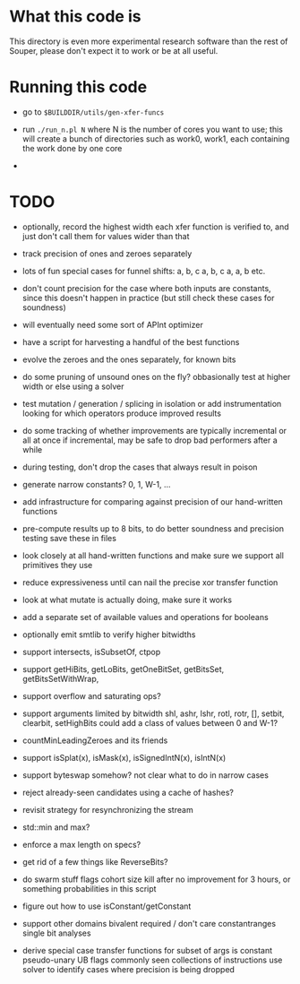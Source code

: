 # What this code is

This directory is even more experimental research software than the
rest of Souper, please don't expect it to work or be at all useful.

# Running this code

- go to `$BUILDDIR/utils/gen-xfer-funcs`

- run `./run_n.pl N` where N is the number of cores you want to use;
  this will create a bunch of directories such as work0, work1, each
  containing the work done by one core

- 

# TODO

- optionally, record the highest width each xfer function is verified
  to, and just don't call them for values wider than that

- track precision of ones and zeroes separately

- lots of fun special cases for funnel shifts:
  a, b, c
  a, b, c
  a, a, b
  etc.

- don't count precision for the case where both inputs are
constants, since this doesn't happen in practice (but still check
these cases for soundness)

- will eventually need some sort of APInt optimizer

- have a script for harvesting a handful of the best functions

- evolve the zeroes and the ones separately, for known bits

- do some pruning of unsound ones on the fly?
  obbasionally test at higher width or else using a solver

- test mutation / generation / splicing in isolation
  or add instrumentation looking for which operators produce improved results

- do some tracking of whether improvements are typically incremental or all at once
  if incremental, may be safe to drop bad performers after a while

- during testing, don't drop the cases that always result in poison

- generate narrow constants? 0, 1, W-1, ...

- add infrastructure for comparing against precision of our hand-written functions

- pre-compute results up to 8 bits, to do better soundness and precision testing
  save these in files

- look closely at all hand-written functions and make sure we support all primitives they use

- reduce expressiveness until can nail the precise xor transfer function

- look at what mutate is actually doing, make sure it works

- add a separate set of available values and operations for booleans

- optionally emit smtlib to verify higher bitwidths

- support intersects, isSubsetOf, ctpop

- support getHiBits, getLoBits, getOneBitSet, getBitsSet, getBitsSetWithWrap, 

- support overflow and saturating ops?

- support arguments limited by bitwidth
  shl, ashr, lshr, rotl, rotr, [], setbit, clearbit, setHighBits
  could add a class of values between 0 and W-1?

- countMinLeadingZeroes and its friends

- support isSplat(x), isMask(x), isSignedIntN(x), isIntN(x)

- support byteswap somehow? not clear what to do in narrow cases

- reject already-seen candidates using a cache of hashes?

- revisit strategy for resynchronizing the stream

- std::min and max?

- enforce a max length on specs?

- get rid of a few things like ReverseBits?

- do swarm stuff
  flags
  cohort size
  kill after no improvement for 3 hours, or something
  probabilities in this script

- figure out how to use isConstant/getConstant

- support other domains
  bivalent
  required / don't care
  constantranges
  single bit analyses

- derive special case transfer functions for
  subset of args is constant
  pseudo-unary
  UB flags
  commonly seen collections of instructions
    use solver to identify cases where precision is being dropped

